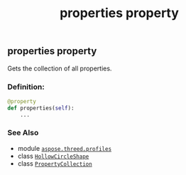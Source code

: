 ﻿---
title: properties property
second_title: Aspose.3D for Python via .NET API References
description: 
type: docs
weight: 140
url: /python-net/aspose.threed.profiles/hollowcircleshape/properties/
is_root: false
---

## properties property


Gets the collection of all properties.
### Definition:
```python
@property
def properties(self):
    ...
```

### See Also
* module [`aspose.threed.profiles`](../../)
* class [`HollowCircleShape`](/3d/python-net/aspose.threed.profiles/hollowcircleshape)
* class [`PropertyCollection`](/3d/python-net/aspose.threed/propertycollection)
